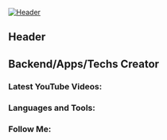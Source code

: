 
[![Header](https://github.com/header.png)](https://www.hobbi-robbi.ru/)
## Header
## Backend/Apps/Techs Creator

### Latest YouTube Videos:

### Languages and Tools:

### Follow Me:

